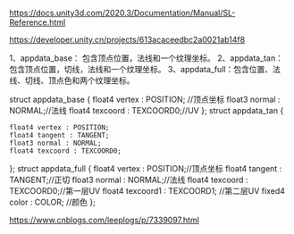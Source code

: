 https://docs.unity3d.com/2020.3/Documentation/Manual/SL-Reference.html


https://developer.unity.cn/projects/613acaceedbc2a0021ab14f8


1、appdata_base： 包含顶点位置，法线和一个纹理坐标。
2、appdata_tan：包含顶点位置，切线，法线和一个纹理坐标。
3、appdata_full：包含位置、法线、切线、顶点色和两个纹理坐标。



struct appdata_base {
    float4 vertex : POSITION; //顶点坐标
    float3 normal : NORMAL;//法线
    float4 texcoord : TEXCOORD0;//UV
};
struct appdata_tan {

    float4 vertex : POSITION;
    float4 tangent : TANGENT;
    float3 normal : NORMAL;
    float4 texcoord : TEXCOORD0;
};
struct appdata_full {
    float4 vertex : POSITION;//顶点坐标
    float4 tangent : TANGENT;//正切
    float3 normal : NORMAL;//法线
    float4 texcoord : TEXCOORD0;//第一层UV
    float4 texcoord1 : TEXCOORD1; //第二层UV
    fixed4 color : COLOR; //颜色
};


https://www.cnblogs.com/leeplogs/p/7339097.html



